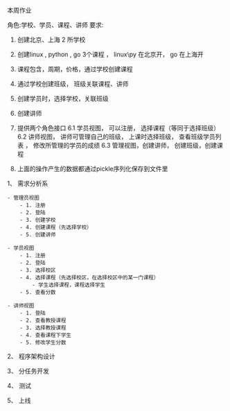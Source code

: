 本周作业

角色:学校、学员、课程、讲师
要求:
1. 创建北京、上海 2 所学校
2. 创建linux , python , go 3个课程 ， linux\py 在北京开， go 在上海开
3. 课程包含，周期，价格，通过学校创建课程 
4. 通过学校创建班级， 班级关联课程、讲师
5. 创建学员时，选择学校，关联班级
5. 创建讲师
6. 提供两个角色接口
6.1 学员视图， 可以注册， 选择课程（等同于选择班级）
6.2 讲师视图， 讲师可管理自己的班级， 上课时选择班级， 查看班级学员列表 ， 修改所管理的学员的成绩 
6.3 管理视图，创建讲师， 创建班级，创建课程

7. 上面的操作产生的数据都通过pickle序列化保存到文件里


1、 需求分析系

    - 管理员视图
        - 1. 注册
        - 2. 登陆
        - 3. 创建学校
        - 4. 创建课程（先选择学校）
        - 5. 创建讲师

    - 学员视图
        - 1. 注册
        - 2. 登陆
        - 3. 选择校区
        - 4. 选择课程（先选择校区，在选择校区中的某一门课程）
            - 学生选择课程，课程选择学生
        - 5. 查看分数

    - 讲师视图
        - 1. 登陆
        - 2. 查看教授课程
        - 3. 选择教授课程
        - 4. 查看课程下学生
        - 5. 修改学生分数

2、 程序架构设计

3、 分任务开发

4、 测试

5、 上线